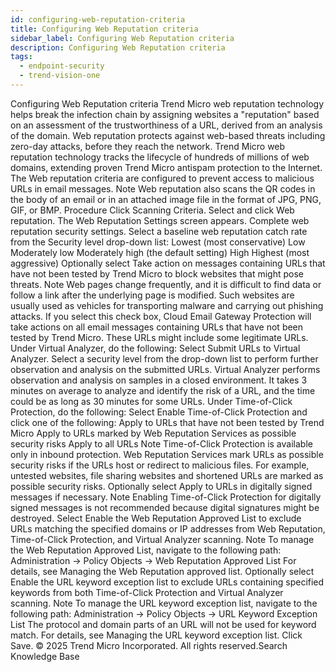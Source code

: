 ```yaml
---
id: configuring-web-reputation-criteria
title: Configuring Web Reputation criteria
sidebar_label: Configuring Web Reputation criteria
description: Configuring Web Reputation criteria
tags:
  - endpoint-security
  - trend-vision-one
---
```


 Configuring Web Reputation criteria Trend Micro web reputation technology helps break the infection chain by assigning websites a "reputation" based on an assessment of the trustworthiness of a URL, derived from an analysis of the domain. Web reputation protects against web-based threats including zero-day attacks, before they reach the network. Trend Micro web reputation technology tracks the lifecycle of hundreds of millions of web domains, extending proven Trend Micro antispam protection to the Internet. The Web reputation criteria are configured to prevent access to malicious URLs in email messages. Note Web reputation also scans the QR codes in the body of an email or in an attached image file in the format of JPG, PNG, GIF, or BMP. Procedure Click Scanning Criteria. Select and click Web reputation. The Web Reputation Settings screen appears. Complete web reputation security settings. Select a baseline web reputation catch rate from the Security level drop-down list: Lowest (most conservative) Low Moderately low Moderately high (the default setting) High Highest (most aggressive) Optionally select Take action on messages containing URLs that have not been tested by Trend Micro to block websites that might pose threats. Note Web pages change frequently, and it is difficult to find data or follow a link after the underlying page is modified. Such websites are usually used as vehicles for transporting malware and carrying out phishing attacks. If you select this check box, Cloud Email Gateway Protection will take actions on all email messages containing URLs that have not been tested by Trend Micro. These URLs might include some legitimate URLs. Under Virtual Analyzer, do the following: Select Submit URLs to Virtual Analyzer. Select a security level from the drop-down list to perform further observation and analysis on the submitted URLs. Virtual Analyzer performs observation and analysis on samples in a closed environment. It takes 3 minutes on average to analyze and identify the risk of a URL, and the time could be as long as 30 minutes for some URLs. Under Time-of-Click Protection, do the following: Select Enable Time-of-Click Protection and click one of the following: Apply to URLs that have not been tested by Trend Micro Apply to URLs marked by Web Reputation Services as possible security risks Apply to all URLs Note Time-of-Click Protection is available only in inbound protection. Web Reputation Services mark URLs as possible security risks if the URLs host or redirect to malicious files. For example, untested websites, file sharing websites and shortened URLs are marked as possible security risks. Optionally select Apply to URLs in digitally signed messages if necessary. Note Enabling Time-of-Click Protection for digitally signed messages is not recommended because digital signatures might be destroyed. Select Enable the Web Reputation Approved List to exclude URLs matching the specified domains or IP addresses from Web Reputation, Time-of-Click Protection, and Virtual Analyzer scanning. Note To manage the Web Reputation Approved List, navigate to the following path: Administration → Policy Objects → Web Reputation Approved List For details, see Managing the Web Reputation approved list. Optionally select Enable the URL keyword exception list to exclude URLs containing specified keywords from both Time-of-Click Protection and Virtual Analyzer scanning. Note To manage the URL keyword exception list, navigate to the following path: Administration → Policy Objects → URL Keyword Exception List The protocol and domain parts of an URL will not be used for keyword match. For details, see Managing the URL keyword exception list. Click Save. © 2025 Trend Micro Incorporated. All rights reserved.Search Knowledge Base